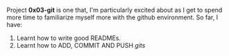 Project **0x03-git** is one that, I'm particularly excited about as I get to spend more time to familiarize myself more with the github environment.
So far, I have:
1. Learnt how to write good READMEs.
2. Learnt how to ADD, COMMIT AND PUSH *gits*
